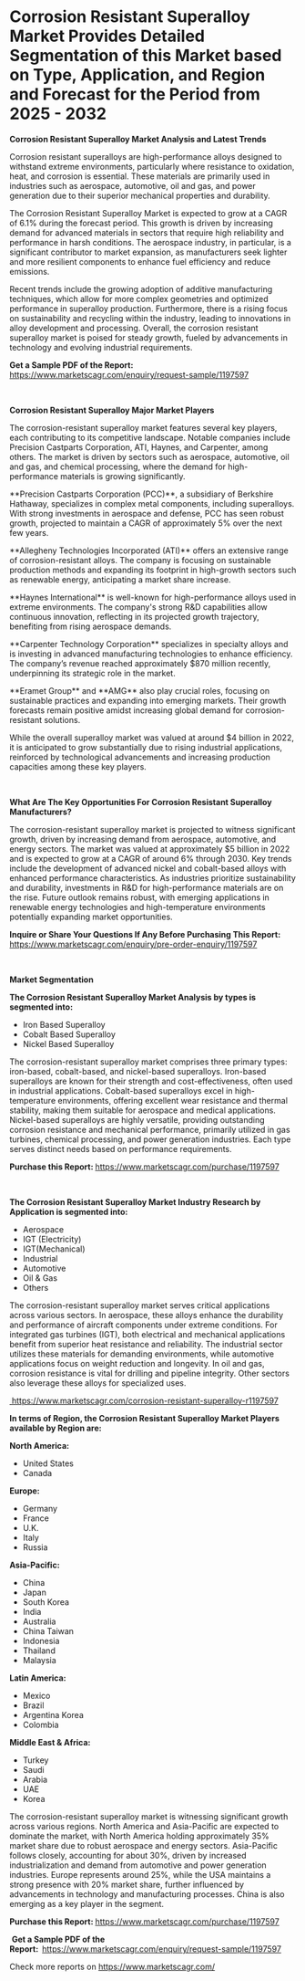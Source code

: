 <p><h1>Corrosion Resistant Superalloy Market Provides Detailed Segmentation of this Market based on Type, Application, and Region and Forecast for the Period from 2025 - 2032</h1></p><p><strong>Corrosion Resistant Superalloy Market Analysis and Latest Trends</strong></p>
<p><p>Corrosion resistant superalloys are high-performance alloys designed to withstand extreme environments, particularly where resistance to oxidation, heat, and corrosion is essential. These materials are primarily used in industries such as aerospace, automotive, oil and gas, and power generation due to their superior mechanical properties and durability.</p><p>The Corrosion Resistant Superalloy Market is expected to grow at a CAGR of 6.1% during the forecast period. This growth is driven by increasing demand for advanced materials in sectors that require high reliability and performance in harsh conditions. The aerospace industry, in particular, is a significant contributor to market expansion, as manufacturers seek lighter and more resilient components to enhance fuel efficiency and reduce emissions.</p><p>Recent trends include the growing adoption of additive manufacturing techniques, which allow for more complex geometries and optimized performance in superalloy production. Furthermore, there is a rising focus on sustainability and recycling within the industry, leading to innovations in alloy development and processing. Overall, the corrosion resistant superalloy market is poised for steady growth, fueled by advancements in technology and evolving industrial requirements.</p></p>
<p><strong>Get a Sample PDF of the Report:&nbsp;</strong> <a href="https://www.marketscagr.com/enquiry/request-sample/1197597?utm_campaign=2866&utm_medium=2&utm_source=Github&utm_content=ia&utm_term=28022025&utm_id=corrosion-resistant-superalloy">https://www.marketscagr.com/enquiry/request-sample/1197597</a></p>
<p>&nbsp;</p>
<p><strong>Corrosion Resistant Superalloy Major Market Players</strong></p>
<p><p>The corrosion-resistant superalloy market features several key players, each contributing to its competitive landscape. Notable companies include Precision Castparts Corporation, ATI, Haynes, and Carpenter, among others. The market is driven by sectors such as aerospace, automotive, oil and gas, and chemical processing, where the demand for high-performance materials is growing significantly.</p><p>**Precision Castparts Corporation (PCC)**, a subsidiary of Berkshire Hathaway, specializes in complex metal components, including superalloys. With strong investments in aerospace and defense, PCC has seen robust growth, projected to maintain a CAGR of approximately 5% over the next few years. </p><p>**Allegheny Technologies Incorporated (ATI)** offers an extensive range of corrosion-resistant alloys. The company is focusing on sustainable production methods and expanding its footprint in high-growth sectors such as renewable energy, anticipating a market share increase.</p><p>**Haynes International** is well-known for high-performance alloys used in extreme environments. The company's strong R&D capabilities allow continuous innovation, reflecting in its projected growth trajectory, benefiting from rising aerospace demands.</p><p>**Carpenter Technology Corporation** specializes in specialty alloys and is investing in advanced manufacturing technologies to enhance efficiency. The company’s revenue reached approximately $870 million recently, underpinning its strategic role in the market.</p><p>**Eramet Group** and **AMG** also play crucial roles, focusing on sustainable practices and expanding into emerging markets. Their growth forecasts remain positive amidst increasing global demand for corrosion-resistant solutions.</p><p>While the overall superalloy market was valued at around $4 billion in 2022, it is anticipated to grow substantially due to rising industrial applications, reinforced by technological advancements and increasing production capacities among these key players.</p></p>
<p>&nbsp;</p>
<p><strong>What Are The Key Opportunities For Corrosion Resistant Superalloy Manufacturers?</strong></p>
<p><p>The corrosion-resistant superalloy market is projected to witness significant growth, driven by increasing demand from aerospace, automotive, and energy sectors. The market was valued at approximately $5 billion in 2022 and is expected to grow at a CAGR of around 6% through 2030. Key trends include the development of advanced nickel and cobalt-based alloys with enhanced performance characteristics. As industries prioritize sustainability and durability, investments in R&D for high-performance materials are on the rise. Future outlook remains robust, with emerging applications in renewable energy technologies and high-temperature environments potentially expanding market opportunities.</p></p>
<p><strong>Inquire or Share Your Questions If Any Before Purchasing This Report:</strong> <a href="https://www.marketscagr.com/enquiry/pre-order-enquiry/1197597?utm_campaign=2866&utm_medium=2&utm_source=Github&utm_content=ia&utm_term=28022025&utm_id=corrosion-resistant-superalloy">https://www.marketscagr.com/enquiry/pre-order-enquiry/1197597</a></p>
<p>&nbsp;</p>
<p><strong>Market Segmentation</strong></p>
<p><strong>The Corrosion Resistant Superalloy Market Analysis by types is segmented into:</strong></p>
<p><ul><li>Iron Based Superalloy</li><li>Cobalt Based Superalloy</li><li>Nickel Based Superalloy</li></ul></p>
<p><p>The corrosion-resistant superalloy market comprises three primary types: iron-based, cobalt-based, and nickel-based superalloys. Iron-based superalloys are known for their strength and cost-effectiveness, often used in industrial applications. Cobalt-based superalloys excel in high-temperature environments, offering excellent wear resistance and thermal stability, making them suitable for aerospace and medical applications. Nickel-based superalloys are highly versatile, providing outstanding corrosion resistance and mechanical performance, primarily utilized in gas turbines, chemical processing, and power generation industries. Each type serves distinct needs based on performance requirements.</p></p>
<p><strong>Purchase this Report:&nbsp;</strong><a href="https://www.marketscagr.com/purchase/1197597?utm_campaign=2866&utm_medium=2&utm_source=Github&utm_content=ia&utm_term=28022025&utm_id=corrosion-resistant-superalloy">https://www.marketscagr.com/purchase/1197597</a></p>
<p>&nbsp;</p>
<p><strong>The Corrosion Resistant Superalloy Market Industry Research by Application is segmented into:</strong></p>
<p><ul><li>Aerospace</li><li>IGT (Electricity)</li><li>IGT(Mechanical)</li><li>Industrial</li><li>Automotive</li><li>Oil & Gas</li><li>Others</li></ul></p>
<p><p>The corrosion-resistant superalloy market serves critical applications across various sectors. In aerospace, these alloys enhance the durability and performance of aircraft components under extreme conditions. For integrated gas turbines (IGT), both electrical and mechanical applications benefit from superior heat resistance and reliability. The industrial sector utilizes these materials for demanding environments, while automotive applications focus on weight reduction and longevity. In oil and gas, corrosion resistance is vital for drilling and pipeline integrity. Other sectors also leverage these alloys for specialized uses.</p></p>
<p><a href="https://www.marketscagr.com/corrosion-resistant-superalloy-r1197597?utm_campaign=2866&utm_medium=2&utm_source=Github&utm_content=ia&utm_term=28022025&utm_id=corrosion-resistant-superalloy">&nbsp;https://www.marketscagr.com/corrosion-resistant-superalloy-r1197597</a></p>
<p><strong>In terms of Region, the Corrosion Resistant Superalloy Market Players available by Region are:</strong></p>
<p>
    <p> <strong> North America: </strong>
        <ul>
            <li>United States</li>
            <li>Canada</li>
        </ul>
        </p> 
    <p> <strong> Europe: </strong>
        <ul>
            <li>Germany</li>
            <li>France</li>
            <li>U.K.</li>
            <li>Italy</li>
            <li>Russia</li>
        </ul>
        </p> 
    <p> <strong> Asia-Pacific: </strong>
        <ul>
            <li>China</li>
            <li>Japan</li>
            <li>South Korea</li>
            <li>India</li>
            <li>Australia</li>
            <li>China Taiwan</li>
            <li>Indonesia</li>
            <li>Thailand</li>
            <li>Malaysia</li>
        </ul>
        </p> 
    <p> <strong> Latin America: </strong>
        <ul>
            <li>Mexico</li>
            <li>Brazil</li>
            <li>Argentina Korea</li>
            <li>Colombia</li>
        </ul>
        </p> 
    <p> <strong> Middle East & Africa: </strong>
        <ul>
            <li>Turkey</li>
            <li>Saudi</li>
            <li>Arabia</li>
            <li>UAE</li>
            <li>Korea</li>
        </ul>
    </p>
    </p>
<p><p>The corrosion-resistant superalloy market is witnessing significant growth across various regions. North America and Asia-Pacific are expected to dominate the market, with North America holding approximately 35% market share due to robust aerospace and energy sectors. Asia-Pacific follows closely, accounting for about 30%, driven by increased industrialization and demand from automotive and power generation industries. Europe represents around 25%, while the USA maintains a strong presence with 20% market share, further influenced by advancements in technology and manufacturing processes. China is also emerging as a key player in the segment.</p></p>
<p><strong>Purchase this Report: </strong><a href="https://www.marketscagr.com/purchase/1197597?utm_campaign=2866&utm_medium=2&utm_source=Github&utm_content=ia&utm_term=28022025&utm_id=corrosion-resistant-superalloy">https://www.marketscagr.com/purchase/1197597</a></p>
<p>&nbsp;<strong>Get a Sample PDF of the Report:&nbsp;&nbsp;</strong><a href="https://www.marketscagr.com/enquiry/request-sample/1197597?utm_campaign=2866&utm_medium=2&utm_source=Github&utm_content=ia&utm_term=28022025&utm_id=corrosion-resistant-superalloy">https://www.marketscagr.com/enquiry/request-sample/1197597</a></p>
<p><strong></strong></p>
<p>Check more reports on <a href="https://www.marketscagr.com/?utm_campaign=2866&utm_medium=2&utm_source=Github&utm_content=ia&utm_term=28022025&utm_id=corrosion-resistant-superalloy">https://www.marketscagr.com/</a></p>